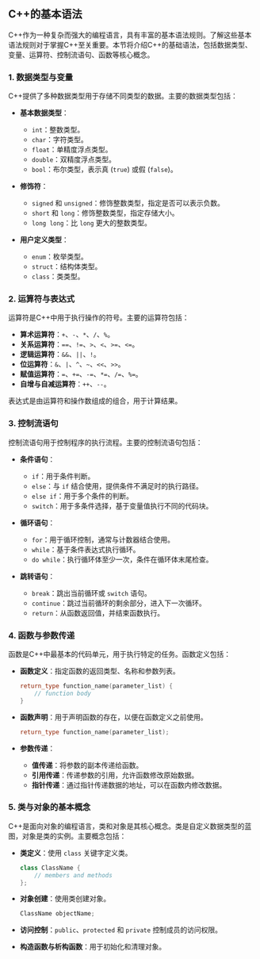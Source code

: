 ## C++的基本语法

C++作为一种复杂而强大的编程语言，具有丰富的基本语法规则。了解这些基本语法规则对于掌握C++至关重要。本节将介绍C++的基础语法，包括数据类型、变量、运算符、控制流语句、函数等核心概念。

### 1. **数据类型与变量**

C++提供了多种数据类型用于存储不同类型的数据。主要的数据类型包括：

- **基本数据类型**：
  - `int`：整数类型。
  - `char`：字符类型。
  - `float`：单精度浮点类型。
  - `double`：双精度浮点类型。
  - `bool`：布尔类型，表示真 (`true`) 或假 (`false`)。

- **修饰符**：
  - `signed` 和 `unsigned`：修饰整数类型，指定是否可以表示负数。
  - `short` 和 `long`：修饰整数类型，指定存储大小。
  - `long long`：比 `long` 更大的整数类型。

- **用户定义类型**：
  - `enum`：枚举类型。
  - `struct`：结构体类型。
  - `class`：类类型。

### 2. **运算符与表达式**

运算符是C++中用于执行操作的符号。主要的运算符包括：

- **算术运算符**：`+`、`-`、`*`、`/`、`%`。
- **关系运算符**：`==`、`!=`、`>`、`<`、`>=`、`<=`。
- **逻辑运算符**：`&&`、`||`、`!`。
- **位运算符**：`&`、`|`、`^`、`~`、`<<`、`>>`。
- **赋值运算符**：`=`、`+=`、`-=`、`*=`、`/=`、`%=`。
- **自增与自减运算符**：`++`、`--`。

表达式是由运算符和操作数组成的组合，用于计算结果。

### 3. **控制流语句**

控制流语句用于控制程序的执行流程。主要的控制流语句包括：

- **条件语句**：
  - `if`：用于条件判断。
  - `else`：与 `if` 结合使用，提供条件不满足时的执行路径。
  - `else if`：用于多个条件的判断。
  - `switch`：用于多条件选择，基于变量值执行不同的代码块。

- **循环语句**：
  - `for`：用于循环控制，通常与计数器结合使用。
  - `while`：基于条件表达式执行循环。
  - `do while`：执行循环体至少一次，条件在循环体末尾检查。

- **跳转语句**：
  - `break`：跳出当前循环或 `switch` 语句。
  - `continue`：跳过当前循环的剩余部分，进入下一次循环。
  - `return`：从函数返回值，并结束函数执行。

### 4. **函数与参数传递**

函数是C++中最基本的代码单元，用于执行特定的任务。函数定义包括：

- **函数定义**：指定函数的返回类型、名称和参数列表。
  ```cpp
  return_type function_name(parameter_list) {
      // function body
  }
  ```

- **函数声明**：用于声明函数的存在，以便在函数定义之前使用。
  ```cpp
  return_type function_name(parameter_list);
  ```

- **参数传递**：
  - **值传递**：将参数的副本传递给函数。
  - **引用传递**：传递参数的引用，允许函数修改原始数据。
  - **指针传递**：通过指针传递数据的地址，可以在函数内修改数据。

### 5. **类与对象的基本概念**

C++是面向对象的编程语言，类和对象是其核心概念。类是自定义数据类型的蓝图，对象是类的实例。主要概念包括：

- **类定义**：使用 `class` 关键字定义类。
  ```cpp
  class ClassName {
      // members and methods
  };
  ```

- **对象创建**：使用类创建对象。
  ```cpp
  ClassName objectName;
  ```

- **访问控制**：`public`、`protected` 和 `private` 控制成员的访问权限。

- **构造函数与析构函数**：用于初始化和清理对象。
